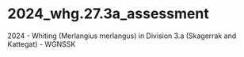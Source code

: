 # 2024_whg.27.3a_assessment
2024 - Whiting (Merlangius merlangus) in Division 3.a (Skagerrak and Kattegat) - WGNSSK
